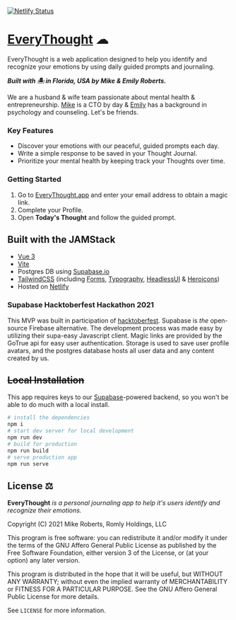 [![Netlify Status](https://api.netlify.com/api/v1/badges/17c284f3-4aeb-45fc-9f83-0ed8c388b1d7/deploy-status)](https://app.netlify.com/sites/everythought/deploys)

# [EveryThought](https://everythought.app) ☁

EveryThought is a web application designed to help you identify and recognize your emotions by using daily guided prompts and journaling.

_**Built with 🏝 in Florida, USA by Mike & Emily Roberts.**_

We are a husband &amp; wife team passionate about mental health &amp; entrepreneurship. [Mike](https://twitter.com/romlytech) is a CTO by day &amp; [Emily](https://instagram.com/teamromly) has a background in psychology and counseling. Let's be friends.

### Key Features

- Discover your emotions with our peaceful, guided prompts each day.
- Write a simple response to be saved in your Thought Journal.
- Prioritize your mental health by keeping track your Thoughts over time.

### Getting Started

1. Go to [EveryThought.app](https://everythought.app) and enter your email address to obtain a magic link.
2. Complete your Profile.
3. Open **Today's Thought** and follow the guided prompt.

## Built with the JAMStack

- [Vue 3](https://vuejs.org)
- [Vite](https://vitejs.dev/)
- Postgres DB using [Supabase.io](https://supabase.io)
- [TailwindCSS](https://tailwindcss.com) (including [Forms](https://github.com/tailwindlabs/tailwindcss-forms), [Typography](https://github.com/tailwindlabs/tailwindcss-typography), [HeadlessUI](https://headlessui.dev/vue/menu) & [Heroicons](https://github.com/tailwindlabs/heroicons#vue))
- Hosted on [Netlify](https://netlify.com/)

### Supabase Hacktoberfest Hackathon 2021

This MVP was built in participation of [hacktoberfest](https://supabase.io/blog/2021/09/28/supabase-hacktoberfest-hackathon-2021). Supabase is _the_ open-source Firebase alternative. The development process was made easy by utilizing their supa-easy Javascript client. Magic links are provided by the GoTrue api for easy user authentication. Storage is used to save user profile avatars, and the postgres database hosts all user data and any content created by us.

## ~~Local Installation~~

This app requires keys to our [Supabase](https://supabase.io)-powered backend, so you won't be able to do much with a local install.

```sh
# install the dependencies
npm i
# start dev server for local development
npm run dev
# build for production
npm run build
# serve production app
npm run serve
```

## License ⚖️

**EveryThought** _is a personal journaling app to help it's users identify and recognize their emotions._

Copyright (C) 2021 Mike Roberts, Romly Holdings, LLC

This program is free software: you can redistribute it and/or modify
it under the terms of the GNU Affero General Public License as published
by the Free Software Foundation, either version 3 of the License, or
(at your option) any later version.

This program is distributed in the hope that it will be useful,
but WITHOUT ANY WARRANTY; without even the implied warranty of
MERCHANTABILITY or FITNESS FOR A PARTICULAR PURPOSE. See the
GNU Affero General Public License for more details.

See `LICENSE` for more information.
